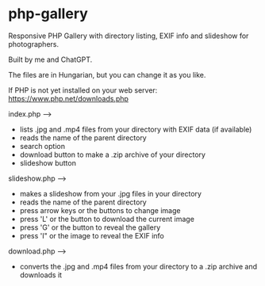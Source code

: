 # php-gallery
Responsive PHP Gallery with directory listing, EXIF info and slideshow for photographers.


Built by me and ChatGPT.

The files are in Hungarian, but you can change it as you like.

If PHP is not yet installed on your web server: https://www.php.net/downloads.php

index.php -->
- lists .jpg and .mp4 files from your directory with EXIF data (if available)
- reads the name of the parent directory
- search option
- download button to make a .zip archive of your directory
- slideshow button

slideshow.php -->
- makes a slideshow from your .jpg files in your directory
- reads the name of the parent directory
- press arrow keys or the buttons to change image
- press 'L' or the button to download the current image
- press 'G' or the button to reveal the gallery
- press 'I" or the image to reveal the EXIF info

download.php -->
- converts the .jpg and .mp4 files from your directory to a .zip archive and downloads it

